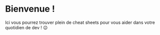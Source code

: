 # Bienvenue ! 

Ici vous pourrez trouver plein de cheat sheets pour vous aider dans votre quotidien de dev ! 😉
